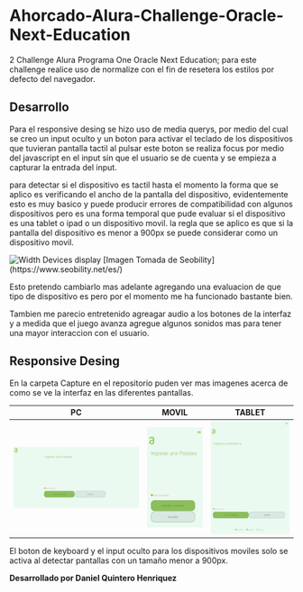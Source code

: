 # Ahorcado-Alura-Challenge-Oracle-Next-Education

2 Challenge Alura Programa One Oracle Next Education; para este challenge realice uso de normalize con el fin de resetera los estilos por defecto del navegador.

## Desarrollo

Para el responsive desing se hizo uso de media querys, por medio del cual se creo un input oculto y un boton para activar el teclado de los dispositivos que tuvieran pantalla tactil al pulsar este boton se realiza focus por medio del javascript en el input sin que el usuario se de cuenta y se empieza a capturar la entrada del input.

para detectar si el dispositivo es tactil hasta el momento la forma que se aplico es verificando el ancho de la pantalla del dispositivo, evidentemente esto es muy basico y puede producir errores de compatibilidad con algunos dispositivos pero es una forma temporal que pude evaluar si el dispositivo es una tablet o ipad o un dispositivo movil. la regla que se aplico es que si la pantalla del dispositivo es menor a 900px se puede considerar como un dispositivo movil.

<img src="https://www.seobility.net/en/wiki/images/6/6f/Media-Queries.png" alt="Width Devices display" />
[Imagen Tomada de Seobility](https://www.seobility.net/es/)

Esto pretendo cambiarlo mas adelante agregando una evaluacion de que tipo de dispositivo es pero por el momento me ha funcionado bastante bien.

Tambien me parecio entretenido agreagar audio a los botones de la interfaz y a medida que el juego avanza agregue algunos sonidos mas para tener una mayor interaccion con el usuario.

## Responsive Desing

En la carpeta Capture en el repositorio puden ver mas imagenes acerca de como se ve la interfaz en las diferentes pantallas.

|PC|MOVIL|TABLET|
|--|--|--|
|<img src="https://raw.githubusercontent.com/Danielo27/Ahorcado-Alura-Challenge-Oracle-Next-Education-/main/capture/PC_Add_Word.PNG" width="600px">| <img src="https://raw.githubusercontent.com/Danielo27/Ahorcado-Alura-Challenge-Oracle-Next-Education-/main/capture/Phone_Add_Words.png" width="200px">|<img src="https://raw.githubusercontent.com/Danielo27/Ahorcado-Alura-Challenge-Oracle-Next-Education-/main/capture/Tablet_Add_Word.png" width="300px">



El boton de keyboard y el input oculto para los dispositivos moviles solo se activa al detectar pantallas con un tamaño menor a 900px.



**Desarrollado por Daniel Quintero Henriquez**
